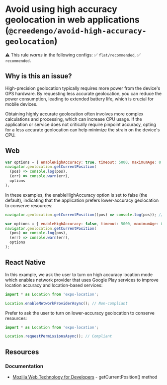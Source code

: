 # Avoid using high accuracy geolocation in web applications (`@creedengo/avoid-high-accuracy-geolocation`)

⚠️ This rule _warns_ in the following configs: ✅ `flat/recommended`, ✅ `recommended`.

<!-- end auto-generated rule header -->

## Why is this an issue?

High-precision geolocation typically requires more power from the device's GPS hardware.
By requesting less accurate geolocation, you can reduce the power consumption, leading to extended battery life, which
is crucial for mobile devices.

Obtaining highly accurate geolocation often involves more complex calculations and processing, which can increase CPU
usage.
If the application or service does not critically require pinpoint accuracy, opting for a less accurate geolocation can
help minimize the strain on the device's CPU.

## Web 
```js
var options = { enableHighAccuracy: true, timeout: 5000, maximumAge: 0 }; // Non-compliant
navigator.geolocation.getCurrentPosition(
  (pos) => console.log(pos),
  (err) => console.warn(err),
  options
);
```

In these examples, the enableHighAccuracy option is set to false (the default), indicating that the application prefers
lower-accuracy geolocation to conserve resources:

```js
navigator.geolocation.getCurrentPosition((pos) => console.log(pos)); // Compliant by default
```

```js
var options = { enableHighAccuracy: false, timeout: 5000, maximumAge: 0 }; // Compliant
navigator.geolocation.getCurrentPosition(
  (pos) => console.log(pos),
  (err) => console.warn(err),
  options
);
```

## React Native
In this example, we ask the user to turn on high accuracy location mode which enables network provider that uses Google Play services to improve location accuracy and location-based services:
```js
import * as Location from 'expo-location';

Location.enableNetworkProviderAsync(); // Non-compliant
```

Prefer to ask the user to turn on lower-accuracy geolocation to conserve resources:
```js
import * as Location from 'expo-location';

Location.requestPermissionsAsync(); // Compliant
```

## Resources

### Documentation

- [Mozilla Web Technology for Developers](https://developer.mozilla.org/en-US/docs/Web/API/Geolocation/getCurrentPosition) -
  getCurrentPosition() method

